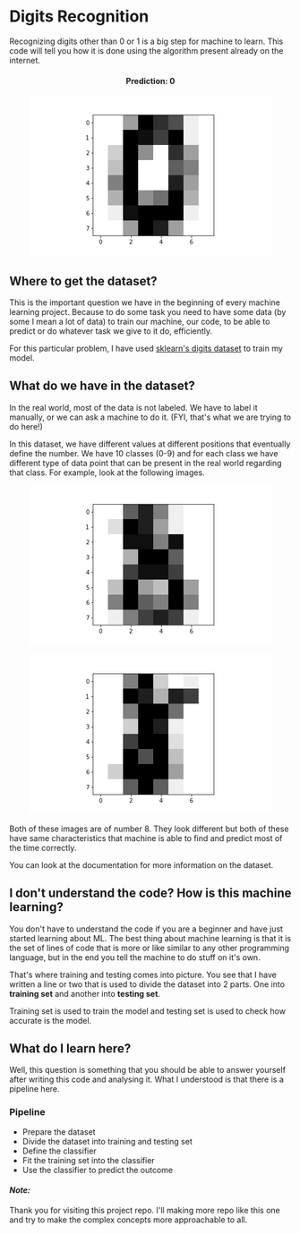 # Digits Recognition
Recognizing digits other than 0 or 1 is a big step for machine to learn. This code will tell you how it is done using the algorithm present already on the internet.

<h4 align="center">Prediction: 0</h4>
<p align="center">
  <img src="https://raw.githubusercontent.com/TheRealMentor/Digits-Recognition/master/Figure_1.png" alt="Number 0">
</p>

## Where to get the dataset?
This is the important question we have in the beginning of every machine learning project. Because to do some task you need to have some data (by some I mean a lot of data) to train our machine, our code, to be able to predict or do whatever task we give to it do, efficiently. 

For this particular problem, I have used [sklearn's digits dataset](http://scikit-learn.org/stable/modules/generated/sklearn.datasets.load_digits.html) to train my model.

## What do we have in the dataset?
In the real world, most of the data is not labeled. We have to label it manually, or we can ask a machine to do it. (FYI, that's what we are trying to do here!) 

In this dataset, we have different values at different positions that eventually define the number. We have 10 classes (0-9) and for each class we have different type of data point that can be present in the real world regarding that class. For example, look at the following images.

<p align="center">
  <img src="https://raw.githubusercontent.com/TheRealMentor/Digits-Recognition/master/number8_1.png" alt="Number 8">
</p>

<p align="center">
  <img src="https://raw.githubusercontent.com/TheRealMentor/Digits-Recognition/master/number8_2.png" alt="Number 8">
</p>

Both of these images are of number 8. They look different but both of these have same characteristics that machine is able to find and predict most of the time correctly. 

You can look at the documentation for more information on the dataset.

## I don't understand the code? How is this machine learning?
You don't have to understand the code if you are a beginner and have just started learning about ML. The best thing about machine learning is that it is the set of lines of code that is more or like similar to any other programming language, but in the end you tell the machine to do stuff on it's own. 

That's where training and testing comes into picture. You see that I have written a line or two that is used to divide the dataset into 2 parts. One into **training set** and another into **testing set**. 

Training set is used to train the model and testing set is used to check how accurate is the model.

## What do I learn here?
Well, this question is something that you should be able to answer yourself after writing this code and analysing it. What I understood is that there is a pipeline here.

### Pipeline
* Prepare the dataset
* Divide the dataset into training and testing set
* Define the classifier
* Fit the training set into the classifier
* Use the classifier to predict the outcome

#### *Note:*
Thank you for visiting this project repo. I'll making more repo like this one and try to make the complex concepts more approachable to all.

